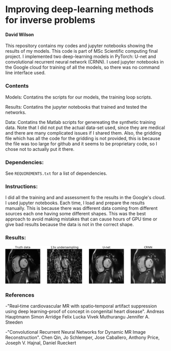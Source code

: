# Improving deep-learning methods for inverse problems
#### David Wilson
This repository contains my codes and jupyter notebooks showing the results of my models.
This code is part of MSc Scientific computing final project.
I implemented two deep-learning models in PyTorch: U-net and convolutional recurrent neural network (CRNN).
I used jupyter notebooks in the Google cloud for training of all the models, so there was no command line interface used.

### Contents
Models: Contatins the scripts for our models, the training loop scripts. 

Results: Contatins the jupyter notebooks that trained and tested the networks.

Data: Contatins the Matlab scripts for genereating the synthetic training data. Note that I did not put the actual data-set used, since they are medical and there are many complicated issues if I shared them. Also, the gridding file which has all the code for the gridding is not provided, this is because the file was too large for github and it seems to be proprietary code, so I chose not to actually put it there.



### Dependencies:
See `REQUIREMENTS.txt` for a list of dependencies.


### Instructions:
I did all the training and and assessment fo the results in the Google's cloud. I used jupyter notebooks. Each time, I load and prepare the results manually. This is because there was different data coming from different sources each one having some different shapes. This was the best approach to avoid making mistakes that can cause hours of GPU time or give bad results because the data is not in the correct shape.

### Results:
![](gifs/13x.gif)


### References
-"Real‐time cardiovascular MR with spatio‐temporal artifact suppression using deep learning–proof of concept in congenital heart disease".
Andreas Hauptmann  Simon Arridge  Felix Lucka  Vivek Muthurangu  Jennifer A. Steeden

-"Convolutional Recurrent Neural Networks for Dynamic MR Image Reconstruction".
Chen Qin, Jo Schlemper, Jose Caballero, Anthony Price, Joseph V. Hajnal, Daniel Rueckert
